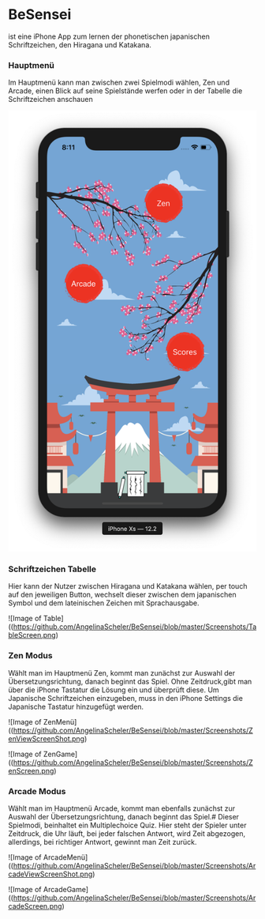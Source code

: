 # BeSensei

ist eine iPhone App zum lernen der phonetischen japanischen Schriftzeichen, den Hiragana und Katakana.

### Hauptmenü

Im Hauptmenü kann man zwischen zwei Spielmodi wählen, Zen und Arcade, einen Blick auf seine Spielstände werfen
oder in der Tabelle die Schriftzeichen anschauen

![Image of Hauptmenü](https://github.com/AngelinaScheler/BeSensei/blob/master/Screenshots/BeSenseiMainScreen.png)

### Schriftzeichen Tabelle

Hier kann der Nutzer zwischen Hiragana und Katakana wählen, per touch auf den jeweiligen Button, 
wechselt dieser zwischen dem japanischen Symbol und dem lateinischen Zeichen mit Sprachausgabe.

![Image of Table]((https://github.com/AngelinaScheler/BeSensei/blob/master/Screenshots/TableScreen.png)

### Zen Modus

Wählt man im Hauptmenü Zen, kommt man zunächst zur Auswahl der Übersetzungsrichtung, danach beginnt das Spiel.
Ohne Zeitdruck,gibt man über die iPhone Tastatur die Lösung ein und überprüft diese. Um Japanische Schriftzeichen einzugeben, 
muss in den iPhone Settings die Japanische Tastatur hinzugefügt werden.

![Image of ZenMenü]((https://github.com/AngelinaScheler/BeSensei/blob/master/Screenshots/ZenViewScreenShot.png)

![Image of ZenGame]((https://github.com/AngelinaScheler/BeSensei/blob/master/Screenshots/ZenScreen.png)

### Arcade Modus

Wählt man im Hauptmenü Arcade, kommt man ebenfalls zunächst zur Auswahl der Übersetzungsrichtung, danach beginnt das Spiel.#
Dieser Spielmodi, beinhaltet ein Multiplechoice Quiz. Hier steht der Spieler unter Zeitdruck, die Uhr läuft, 
bei jeder falschen Antwort, wird Zeit abgezogen, allerdings, bei richtiger Antwort, gewinnt man Zeit zurück.

![Image of ArcadeMenü]((https://github.com/AngelinaScheler/BeSensei/blob/master/Screenshots/ArcadeViewScreenShot.png)

![Image of ArcadeGame]((https://github.com/AngelinaScheler/BeSensei/blob/master/Screenshots/ArcadeScreen.png)

